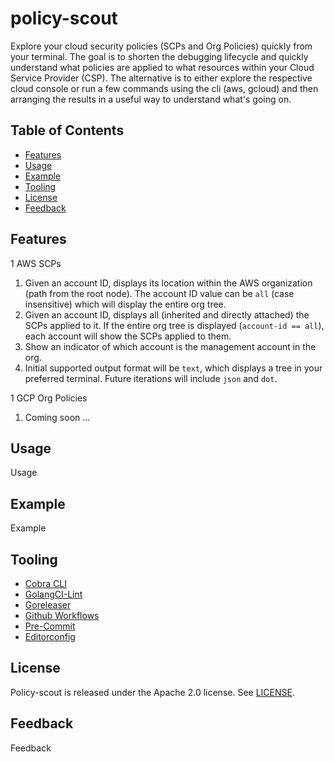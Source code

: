 # policy-scout
Explore your cloud security policies (SCPs and Org Policies) quickly from your terminal. The goal is to shorten the debugging lifecycle and quickly understand what policies are applied to what resources within your Cloud Service Provider (CSP). The alternative is to either explore the respective cloud console or run a few commands using the cli (aws, gcloud) and then arranging the results in a useful way to understand what's going on.

## Table of Contents
- [Features](#features)
- [Usage](#usage)
- [Example](#example)
- [Tooling](#tooling)
- [License](#license)
- [Feedback](#feedback)

## Features
1 AWS SCPs
  1. Given an account ID, displays its location within the AWS organization (path from the root node). The account ID value can be `all` (case insensitive) which will display the entire org tree.
  1. Given an account ID, displays all (inherited and directly attached) the SCPs applied to it. If the entire org tree is displayed (`account-id == all`), each account will show the SCPs applied to them.
  1. Show an indicator of which account is the management account in the org.
  1. Initial supported output format will be `text`, which displays a tree in your preferred terminal. Future iterations will include `json` and `dot`.

1 GCP Org Policies
  1. Coming soon ...

## Usage
Usage

## Example
Example

## Tooling
- [Cobra CLI](https://cobra.dev/)
- [GolangCI-Lint](https://golangci-lint.run/)
- [Goreleaser](https://goreleaser.com/)
- [Github Workflows](https://docs.github.com/en/actions/using-workflows)
- [Pre-Commit](https://pre-commit.com/)
- [Editorconfig](https://editorconfig.org/)

## License
Policy-scout is released under the Apache 2.0 license. See [LICENSE](./LICENSE).

## Feedback
Feedback
